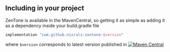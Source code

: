 ## Including in your project

ZenTone is available in the MavenCentral, so getting it as simple as adding it as a dependency
inside your build.gradle file

```gradle
implementation "com.github.nisrulz:zentone:$version"
```

where `$version` corresponds to latest version published in [![Maven Central](https://img.shields.io/maven-central/v/com.github.nisrulz/zentone)](https://search.maven.org/artifact/com.github.nisrulz/zentone)